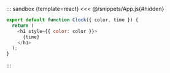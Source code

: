 ::: sandbox {template=react}
<<< @/snippets/App.js{#hidden}

```js /Clock.js [active]
export default function Clock({ color, time }) {
  return (
    <h1 style={{ color: color }}>
      {time}
    </h1>
  );
}
```
:::
